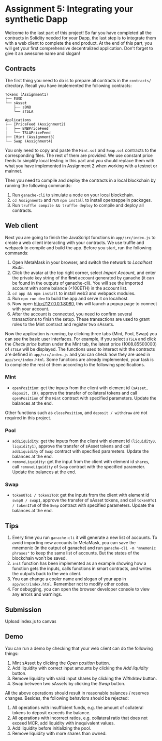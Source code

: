 # Assignment 5: Integrating your synthetic Dapp

Welcome to the last part of this project! So far you have completed all the contracts in Solidity needed for your Dapp, the last step is to integrate them with a web client to complete the end product. At the end of this part, you will get your first comprehensive decentralized application. Don't forget to give it an awesome name and slogan!

## Contracts
The first thing you need to do is to prepare all contracts in the `contracts/` directory. Recall you have implemented the following contracts:

```
Tokens (Assignment1)
├── EUSD
└── sAsset
    ├── sBNB
    └── sTSLA

Applications
├── IPriceFeed (Assignment2)
|   ├── BNBPriceFeed
|   └── TSLAPriceFeed
├── IMint (Assignment3)
└── Swap (Assignment4)
```
You only need to copy and paste the `Mint.sol` and `Swap.sol` contracts to the corresponding files. The rest of them are provided. We use constant price feeds to simplify local testing in this part and you should replace them with what you have implemented in Assignment 2 when working with a testnet or mainnet.

Then you need to compile and deploy the contracts in a local blockchain by running the following commands:
1. Run `ganache-cli` to simulate a node on your local blockchain.
2. `cd Assignment5` and run `npm install` to install openzeppelin packages.
3. Run `truffle compile && truffle deploy` to compile and deploy all contracts.


## Web client

Next you are going to finish the JavaScript functions in `app/src/index.js` to create a web client interacting with your contracts. We use truffle and webpack to compile and build the app. Before you start, run the following commands:

1. Open MetaMask in your browser, and switch the network to *Localhost 8545*.
2. Click the avatar at the top right corner, select *Import Account*, and enter the private key string of the **first** account generated by ganache (it can be found in the outputs of ganache-cli). You will see the imported account with some balance (<100ETH) in the account list. 
3. `cd app && npm install` to install web3 and webpack modules.
4. Run `npm run dev` to build the app and serve it on localhost.
5. Now open http://127.0.0.1:8080, this will launch a popup page to connect with your account.
6. After the account is connected, you need to confirm several transactions to finish the setup. These transactions are used to grant roles to the Mint contract and register two sAssets.


Now the application is running, by clicking three tabs (Mint, Pool, Swap) you can see the basic user interfaces. For example, if you select `sTSLA` and click the *Check price* button under the Mint tab, the latest price (1008.85500000) of `sTSLA` will be displayed. The functions used to interact with the contracts are defined in `app/src/index.js` and you can check how they are used in `app/src/index.html`. Some functions are already implemented, your task is to complete the rest of them according to the following specifications. 

### Mint
* `openPosition`: get the inputs from the client with element id `(sAsset, deposit, CR)`, approve the transfer of collateral tokens and call `openPosition` of the `Mint` contract with specified parameters. Update the balances at the end.

Other functions such as `closePosition`, and `deposit / withdraw` are not required in this project.

### Pool

* `addLiquidity`: get the inputs from the client with element id `(liquidity0, liquidity1)`, approve the transfer of sAsset tokens and call `addLiquidity` of `Swap` contract with specified parameters. Update the balances at the end.
* `removeLiquidity`: get the input from the client with element id `shares`, call `removeLiquidity` of `Swap` contract with the specified parameter. Update the balances at the end.

### Swap
* `token0To1 / token1To0`: get the inputs from the client with element id `swap0 / swap1`, approve the transfer of sAsset tokens, and call `token0To1 / token1To0` of the `Swap` contract with specified parameters. Update the balances at the end.

## Tips 
1. Every time you run `ganache-cli` it will generate a new list of accounts. To avoid importing new accounts to MetaMask, you can save the mnemonic (in the output of ganache) and run `ganache-cli -m "mnemonic phrases"` to keep the same list of accounts. But the states of the blockchain won't be saved.
2. `init` function has been implemented as an example showing how a function gets the inputs, calls functions in smart contracts, and writes the outputs back to the web client.
3. You can change a cooler name and slogan of your app in `app/scr/index.html`. Remember not to modify other codes.
4. For debugging, you can open the browser developer console to view any errors and warnings.

## Submission
Upload index.js to canvas

## Demo

You can run a demo by checking that your web client can do the following things:

1. Mint sAsset by clicking the *Open position* button.
2. Add liquidity with correct input amounts by clicking the *Add liquidity* button.
3. Remove liquidity with valid input shares by clicking the *Withdraw* button.
4. Swap between two sAssets by clicking the *Swap* button.

All the above operations should result in reasonable balances / reserves changes. Besides, the following behaviors should be rejected:

1. All operations with insufficient funds, e.g. the amount of collateral tokens to deposit exceeds the balance.
2. All operations with incorrect ratios, e.g. collateral ratio that does not exceed MCR, add liquidity with inequivalent values.
3. Add liquidity before initializing the pool.
4. Remove liquidity with more shares than owned.



